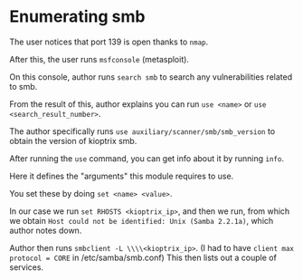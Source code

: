 
# Enumerating smb

The user notices that port 139 is open thanks to `nmap`.

After this, the user runs `msfconsole` (metasploit).

On this console, author runs `search smb` to search any vulnerabilities
related to smb.

From the result of this, author explains you can run `use <name>` or `use <search_result_number>`.

The author specifically runs `use auxiliary/scanner/smb/smb_version` to obtain the version of kioptrix smb.

After running the `use` command, you can get info about it
by running `info`.

Here it defines the "arguments" this module requires to use.

You set these by doing `set <name> <value>`.

In our case we run `set RHOSTS <kioptrix_ip>`, and then we run,
from which we obtain `Host could not be identified: Unix (Samba 2.2.1a)`,
which author notes down.

Author then runs `smbclient -L \\\\<kioptrix_ip>`.
(I had to have `client max protocol = CORE` in /etc/samba/smb.conf)
This then lists out a couple of services.
